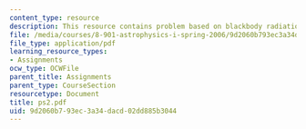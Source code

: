 ```yaml
---
content_type: resource
description: This resource contains problem based on blackbody radiation, Saha equation.
file: /media/courses/8-901-astrophysics-i-spring-2006/9d2060b793ec3a34dacd02dd885b3044_ps2.pdf
file_type: application/pdf
learning_resource_types:
- Assignments
ocw_type: OCWFile
parent_title: Assignments
parent_type: CourseSection
resourcetype: Document
title: ps2.pdf
uid: 9d2060b7-93ec-3a34-dacd-02dd885b3044
---
```

